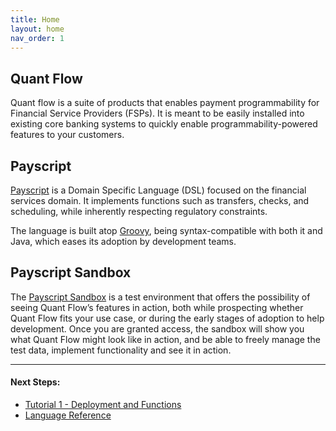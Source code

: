 ```yaml
---
title: Home
layout: home
nav_order: 1
---
```


## Quant Flow
Quant flow is a suite of products that enables payment programmability for Financial Service Providers (FSPs). It is meant to be easily installed into existing core banking systems to quickly enable programmability-powered features to your customers.


## Payscript
[Payscript] is a Domain Specific Language (DSL) focused on the financial services domain. It implements functions such as transfers, checks, and scheduling, while inherently respecting regulatory constraints.

The language is built atop [Groovy], being syntax-compatible with both it and Java, which eases its adoption by development teams.

## Payscript Sandbox
The [Payscript Sandbox][sandbox] is a test environment that offers the possibility of seeing Quant Flow’s features in action, both while prospecting whether Quant Flow fits your use case, or during the early stages of adoption to help development. Once you are granted access, the sandbox will show you what Quant Flow might look like in action, and be able to freely manage the test data, implement functionality and see it in action.

---

#### Next Steps:
- [Tutorial 1 - Deployment and Functions]
- [Language Reference]

[Payscript]: docs/payscript
[sandbox]: docs/sandbox
[Tutorial 1 - Deployment and Functions]: docs/tutorials/tutorial1
[Language Reference]: docs/language_reference
[Groovy]: https://groovy-lang.org/